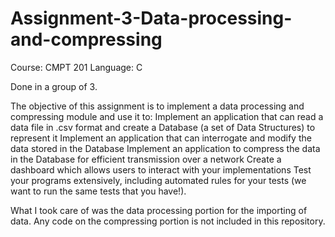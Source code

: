 # Assignment-3-Data-processing-and-compressing
Course: CMPT 201
Language: C

Done in a group of 3.

The objective of this assignment is to implement a data processing and compressing module and use it to:
      Implement an application that can read a data file in .csv format and create a Database (a set of Data
Structures) to represent it
      Implement an application that can interrogate and modify the data stored in the Database
Implement an application to compress the data in the Database for efficient transmission over a network
Create a dashboard which allows users to interact with your implementations
Test your programs extensively, including automated rules for your tests (we want to run the same tests
that you have!).

What I took care of was the data processing portion for the importing of data.
Any code on the compressing portion is not included in this repository. 
